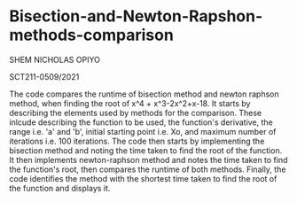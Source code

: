 # Bisection-and-Newton-Rapshon-methods-comparison
SHEM NICHOLAS OPIYO

SCT211-0509/2021

The code compares the runtime of bisection method and newton raphson method, when finding the root of  x^4 + x^3-2x^2+x-18. It starts 
by describing the elements used by methods for the comparison. These inlcude describing the function to be used, the function's derivative, 
the range i.e. 'a' and 'b', initial starting point i.e. Xo, and maximum number of iterations i.e. 100 iterations.
The code then starts by implementing the bisection method and noting the time taken to find the root of the function. It then implements 
newton-raphson method and notes the time taken to find the function's root, then compares the runtime of both methods. Finally, the code identifies the 
method with the shortest time taken to find the root of the function and displays it.
